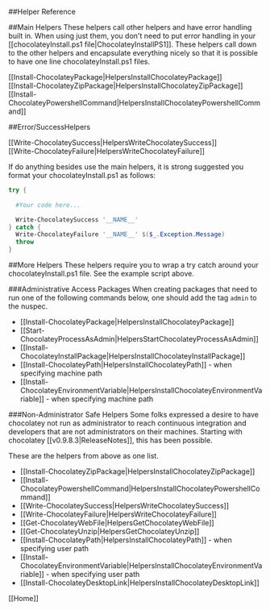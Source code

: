 ##Helper Reference
  
##Main Helpers
These helpers call other helpers and have error handling built in. When using just them, you don't need to put error handling in your [[chocolateyInstall.ps1 file|ChocolateyInstallPS1]]. These helpers call down to the other helpers and encapsulate everything nicely so that it is possible to have one line chocolateyInstall.ps1 files.  

[[Install-ChocolateyPackage|HelpersInstallChocolateyPackage]]  
[[Install-ChocolateyZipPackage|HelpersInstallChocolateyZipPackage]]  
[[Install-ChocolateyPowershellCommand|HelpersInstallChocolateyPowershellCommand]]  
  
##Error/SuccessHelpers
  
[[Write-ChocolateySuccess|HelpersWriteChocolateySuccess]]  
[[Write-ChocolateyFailure|HelpersWriteChocolateyFailure]]  
  
If do anything besides use the main helpers, it is strong suggested you format your chocolateyInstall.ps1 as follows:  
  
```powershell
try {
  
  #Your code here...

  Write-ChocolateySuccess '__NAME__'
} catch {
  Write-ChocolateyFailure '__NAME__' $($_.Exception.Message)
  throw 
}
```  
  
##More Helpers
These helpers require you to wrap a try catch around your chocolateyInstall.ps1 file. See the example script above.  

###Administrative Access Packages
When creating packages that need to run one of the following commands below, one should add the tag `admin` to the nuspec.  

* [[Install-ChocolateyPackage|HelpersInstallChocolateyPackage]]  
* [[Start-ChocolateyProcessAsAdmin|HelpersStartChocolateyProcessAsAdmin]]   
* [[Install-ChocolateyInstallPackage|HelpersInstallChocolateyInstallPackage]]  
* [[Install-ChocolateyPath|HelpersInstallChocolateyPath]] - when specifying machine path  
* [[Install-ChocolateyEnvironmentVariable|HelpersInstallChocolateyEnvironmentVariable]] - when specifying machine path

###Non-Administrator Safe Helpers
Some folks expressed a desire to have chocolatey not run as administrator to reach continuous integration and developers that are not administrators on their machines. Starting with chocolatey [[v0.9.8.3|ReleaseNotes]], this has been possible.  

These are the helpers from above as one list.    

* [[Install-ChocolateyZipPackage|HelpersInstallChocolateyZipPackage]]  
* [[Install-ChocolateyPowershellCommand|HelpersInstallChocolateyPowershellCommand]]  
* [[Write-ChocolateySuccess|HelpersWriteChocolateySuccess]]  
* [[Write-ChocolateyFailure|HelpersWriteChocolateyFailure]]  
* [[Get-ChocolateyWebFile|HelpersGetChocolateyWebFile]]  
* [[Get-ChocolateyUnzip|HelpersGetChocolateyUnzip]]  
* [[Install-ChocolateyPath|HelpersInstallChocolateyPath]] - when specifying user path
* [[Install-ChocolateyEnvironmentVariable|HelpersInstallChocolateyEnvironmentVariable]] - when specifying user path
* [[Install-ChocolateyDesktopLink|HelpersInstallChocolateyDesktopLink]]  
  
[[Home]]